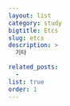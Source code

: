 ```yaml
---
layout: list
category: study
bigtitle: Etcs
slug: etcs
description: >
  기타

related_posts:
  -
list: true
order: 1
---
```

